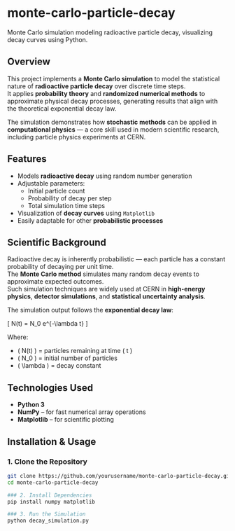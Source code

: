 # monte-carlo-particle-decay
Monte Carlo simulation modeling radioactive particle decay, visualizing decay curves using Python.

## Overview
This project implements a **Monte Carlo simulation** to model the statistical nature of **radioactive particle decay** over discrete time steps.  
It applies **probability theory** and **randomized numerical methods** to approximate physical decay processes, generating results that align with the theoretical exponential decay law.

The simulation demonstrates how **stochastic methods** can be applied in **computational physics** — a core skill used in modern scientific research, including particle physics experiments at CERN.

## Features
- Models **radioactive decay** using random number generation
- Adjustable parameters:  
  - Initial particle count  
  - Probability of decay per step  
  - Total simulation time steps
- Visualization of **decay curves** using `Matplotlib`
- Easily adaptable for other **probabilistic processes**

## Scientific Background
Radioactive decay is inherently probabilistic — each particle has a constant probability of decaying per unit time.  
The **Monte Carlo method** simulates many random decay events to approximate expected outcomes.  
Such simulation techniques are widely used at CERN in **high-energy physics**, **detector simulations**, and **statistical uncertainty analysis**.

The simulation output follows the **exponential decay law**:

\[
N(t) = N_0 e^{-\lambda t}
\]

Where:
- \( N(t) \) = particles remaining at time \( t \)  
- \( N_0 \) = initial number of particles  
- \( \lambda \) = decay constant

## Technologies Used
- **Python 3**
- **NumPy** – for fast numerical array operations
- **Matplotlib** – for scientific plotting

## Installation & Usage

### 1. Clone the Repository
```bash
git clone https://github.com/yourusername/monte-carlo-particle-decay.git
cd monte-carlo-particle-decay

### 2. Install Dependencies
pip install numpy matplotlib

### 3. Run the Simulation
python decay_simulation.py


